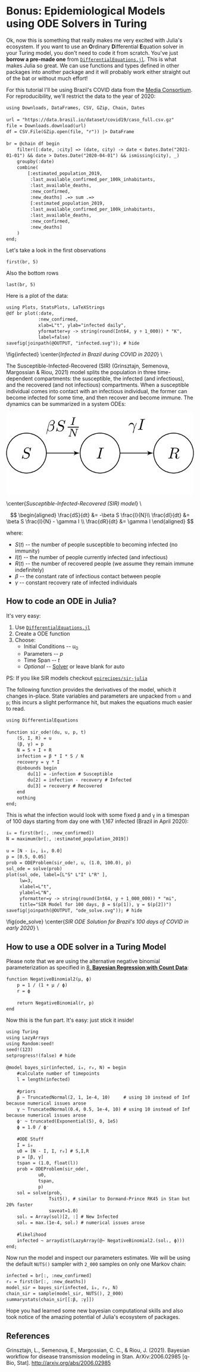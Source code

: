 <!--This file was generated, do not modify it.-->
# Bonus: Epidemiological Models using ODE Solvers in Turing

Ok, now this is something that really makes me very excited with Julia's
ecosystem. If you want to use an **O**rdinary **D**ifferential **E**quation solver
in your Turing model, you don't need to code it from scratch. You've just
**borrow a pre-made one** from [`DifferentialEquations.jl`](https://diffeq.sciml.ai/dev/).
This is what makes Julia so great. We can use functions and types
defined in other packages into another package and it will probably work either
straight out of the bat or without much effort!

For this tutorial I'll be using Brazil's COVID data from the [Media Consortium](https://brasil.io/covid19/).
For reproducibility, we'll restrict the data to the year of 2020:

```julia:ex1
using Downloads, DataFrames, CSV, GZip, Chain, Dates

url = "https://data.brasil.io/dataset/covid19/caso_full.csv.gz"
file = Downloads.download(url)
df = CSV.File(GZip.open(file, "r")) |> DataFrame

br = @chain df begin
    filter([:date, :city] => (date, city) -> date < Dates.Date("2021-01-01") && date > Dates.Date("2020-04-01") && ismissing(city), _)
    groupby(:date)
    combine(
        [:estimated_population_2019,
         :last_available_confirmed_per_100k_inhabitants,
         :last_available_deaths,
         :new_confirmed,
         :new_deaths] .=> sum .=>
         [:estimated_population_2019,
         :last_available_confirmed_per_100k_inhabitants,
         :last_available_deaths,
         :new_confirmed,
         :new_deaths]
    )
end;
```

Let's take a look in the first observations

```julia:ex2
first(br, 5)
```

Also the bottom rows

```julia:ex3
last(br, 5)
```

Here is a plot of the data:

```julia:ex4
using Plots, StatsPlots, LaTeXStrings
@df br plot(:date,
            :new_confirmed,
            xlab=L"t", ylab="infected daily",
            yformatter=y -> string(round(Int64, y ÷ 1_000)) * "K",
            label=false)
savefig(joinpath(@OUTPUT, "infected.svg")); # hide
```

\fig{infected}
\center{*Infected in Brazil during COVID in 2020*} \\

The Susceptible-Infected-Recovered (SIR) (Grinsztajn, Semenova, Margossian & Riou, 2021) model splits
the population in three time-dependent compartments:
the susceptible, the infected (and infectious), and the
recovered (and not infectious) compartments. When a susceptible individual comes into contact with an infectious individual,
the former can become infected for some time, and then recover and become immune. The dynamics can be summarized in a system ODEs:

![SIR Model](/pages/images/SIR.png)

\center{*Susceptible-Infected-Recovered (SIR) model*} \\

$$
\begin{aligned}
\frac{dS}{dt} &= -\beta  S \frac{I}{N}\\
\frac{dI}{dt} &= \beta  S  \frac{I}{N} - \gamma  I \\
\frac{dR}{dt} &= \gamma I
\end{aligned}
$$

where:
* $S(t)$ -- the number of people susceptible to becoming infected (no immunity)
* $I(t)$ -- the number of people currently infected (and infectious)
* $R(t)$ -- the number of recovered people (we assume they remain immune indefinitely)
* $\beta$ -- the constant rate of infectious contact between people
* $\gamma$ -- constant recovery rate of infected individuals

## How to code an ODE in Julia?

It's very easy:

1. Use [`DifferentialEquations.jl`](https://diffeq.sciml.ai/)
2. Create a ODE function
3. Choose:
    * Initial Conditions -- $u_0$
    * Parameters -- $p$
    * Time Span -- $t$
    * *Optional* -- [Solver](https://diffeq.sciml.ai/stable/solvers/ode_solve/) or leave blank for auto

PS: If you like SIR models checkout [`epirecipes/sir-julia`](https://github.com/epirecipes/sir-julia)

The following function provides the derivatives of the model, which it changes in-place.
State variables and parameters are unpacked from `u` and `p`; this incurs a slight performance hit,
but makes the equations much easier to read.

```julia:ex5
using DifferentialEquations

function sir_ode!(du, u, p, t)
    (S, I, R) = u
    (β, γ) = p
    N = S + I + R
    infection = β * I * S / N
    recovery = γ * I
    @inbounds begin
        du[1] = -infection # Susceptible
        du[2] = infection - recovery # Infected
        du[3] = recovery # Recovered
    end
    nothing
end;
```

This is what the infection would look with some fixed `β` and `γ`
in a timespan of 100 days starting from day one with 1,167 infected (Brazil in April 2020):

```julia:ex6
i₀ = first(br[:, :new_confirmed])
N = maximum(br[:, :estimated_population_2019])

u = [N - i₀, i₀, 0.0]
p = [0.5, 0.05]
prob = ODEProblem(sir_ode!, u, (1.0, 100.0), p)
sol_ode = solve(prob)
plot(sol_ode, label=[L"S" L"I" L"R" ],
     lw=3,
     xlabel=L"t",
     ylabel=L"N",
     yformatter=y -> string(round(Int64, y ÷ 1_000_000)) * "mi",
     title="SIR Model for 100 days, β = $(p[1]), γ = $(p[2])")
savefig(joinpath(@OUTPUT, "ode_solve.svg")); # hide
```

\fig{ode_solve}
\center{*SIR ODE Solution for Brazil's 100 days of COVID in early 2020*} \\

## How to use a ODE solver in a Turing Model

Please note that we are using the alternative negative binomial parameterization as specified in [8. **Bayesian Regression with Count Data**](/pages/8_count_reg/):

```julia:ex7
function NegativeBinomial2(μ, ϕ)
    p = 1 / (1 + μ / ϕ)
    r = ϕ

    return NegativeBinomial(r, p)
end
```

Now this is the fun part. It's easy: just stick it inside!

```julia:ex8
using Turing
using LazyArrays
using Random:seed!
seed!(123)
setprogress!(false) # hide

@model bayes_sir(infected, i₀, r₀, N) = begin
    #calculate number of timepoints
    l = length(infected)

    #priors
    β ~ TruncatedNormal(2, 1, 1e-4, 10)     # using 10 instead of Inf because numerical issues arose
    γ ~ TruncatedNormal(0.4, 0.5, 1e-4, 10) # using 10 instead of Inf because numerical issues arose
    ϕ⁻ ~ truncated(Exponential(5), 0, 1e5)
    ϕ = 1.0 / ϕ⁻

    #ODE Stuff
    I = i₀
    u0 = [N - I, I, r₀] # S,I,R
    p = [β, γ]
    tspan = (1.0, float(l))
    prob = ODEProblem(sir_ode!,
            u0,
            tspan,
            p)
    sol = solve(prob,
                Tsit5(), # similar to Dormand-Prince RK45 in Stan but 20% faster
                saveat=1.0)
    solᵢ = Array(sol)[2, :] # New Infected
    solᵢ = max.(1e-4, solᵢ) # numerical issues arose

    #likelihood
    infected ~ arraydist(LazyArray(@~ NegativeBinomial2.(solᵢ, ϕ)))
end;
```

Now run the model and inspect our parameters estimates.
We will be using the default `NUTS()` sampler with `2_000` samples on only one Markov chain:

```julia:ex9
infected = br[:, :new_confirmed]
r₀ = first(br[:, :new_deaths])
model_sir = bayes_sir(infected, i₀, r₀, N)
chain_sir = sample(model_sir, NUTS(), 2_000)
summarystats(chain_sir[[:β, :γ]])
```

Hope you had learned some new bayesian computational skills and also took notice
of the amazing potential of Julia's ecosystem of packages.

## References

Grinsztajn, L., Semenova, E., Margossian, C. C., & Riou, J. (2021). Bayesian workflow for disease transmission modeling in Stan. ArXiv:2006.02985 [q-Bio, Stat]. http://arxiv.org/abs/2006.02985

